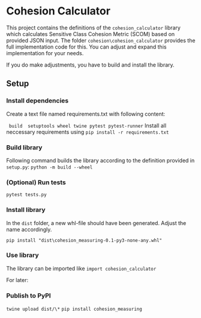 # Cohesion Calculator

This project contains the definitions of the `cohesion_calculator` library which calculates Sensitive Class Cohesion Metric (SCOM) based on provided JSON input. The folder `cohesion\cohesion_calculator` provides the full implementation code for this. You can adjust and expand this implementation for your needs.

If you do make adjustments, you have to build and install the library.

## Setup

### Install dependencies

Create a text file named requirements.txt with following content:

`
build 
setuptools
wheel
twine
pytest
pytest-runner`
Install all neccessary requirements using `pip install -r requirements.txt`

### Build library

Following command builds the library according to the definition provided in `setup.py`: `python -m build --wheel`

### (Optional) Run tests

`pytest tests.py`

### Install library

In the `dist` folder, a new whl-file should have been generated. Adjust the name accordingly.

`pip install "dist\cohesion_measuring-0.1-py3-none-any.whl"`

### Use library

The library can be imported like `import cohesion_calculator`

For later:

### Publish to PyPI

`twine upload dist/\*`
`pip install cohesion_measuring`
